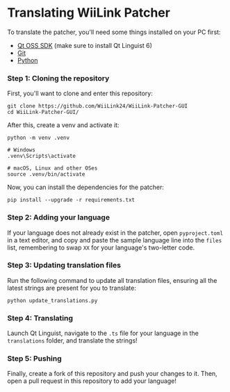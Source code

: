 # Translating WiiLink Patcher

To translate the patcher, you'll need some things installed on your PC first:
- [Qt OSS SDK](https://www.qt.io/download-qt-installer-oss) (make sure to install Qt Linguist 6)
- [Git](https://git-scm.org)
- [Python](https://python.org)

### Step 1: Cloning the repository
First, you'll want to clone and enter this repository:
```
git clone https://github.com/WiiLink24/WiiLink-Patcher-GUI
cd WiiLink-Patcher-GUI/
```
After this, create a venv and activate it:
```
python -m venv .venv

# Windows
.venv\Scripts\activate

# macOS, Linux and other OSes
source .venv/bin/activate
```
Now, you can install the dependencies for the patcher:
```
pip install --upgrade -r requirements.txt
```

### Step 2: Adding your language
If your language does not already exist in the patcher, open `pyproject.toml` in a text editor, and copy and paste the sample language line into the `files` list, remembering to swap `XX` for your language's two-letter code.

### Step 3: Updating translation files
Run the following command to update all translation files, ensuring all the latest strings are present for you to translate:
```
python update_translations.py
```

### Step 4: Translating
Launch Qt Linguist, navigate to the `.ts` file for your language in the `translations` folder, and translate the strings!

### Step 5: Pushing
Finally, create a fork of this repository and push your changes to it. Then, open a pull request in this repository to add your language!